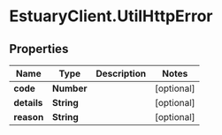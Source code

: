 # EstuaryClient.UtilHttpError

## Properties
Name | Type | Description | Notes
------------ | ------------- | ------------- | -------------
**code** | **Number** |  | [optional] 
**details** | **String** |  | [optional] 
**reason** | **String** |  | [optional] 
